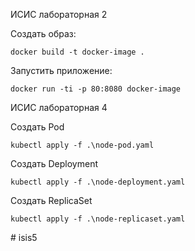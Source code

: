 ИСИС лабораторная 2

Создать образ:

<code>docker build -t docker-image .</code>

Запустить приложение:

<code>docker run -ti -p 80:8080 docker-image</code>

ИСИС лабораторная 4

Создать Pod

<code>kubectl apply -f .\node-pod.yaml</code>

Создать Deployment

<code>kubectl apply -f .\node-deployment.yaml</code>

Создать ReplicaSet

<code>kubectl apply -f .\node-replicaset.yaml</code>

#   i s i s 5  
 